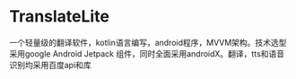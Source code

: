 # TranslateLite
一个轻量级的翻译软件，kotlin语言编写，android程序，MVVM架构。技术选型采用google Android Jetpack 组件，同时全面采用androidX。翻译，tts和语音识别均采用百度api和库
